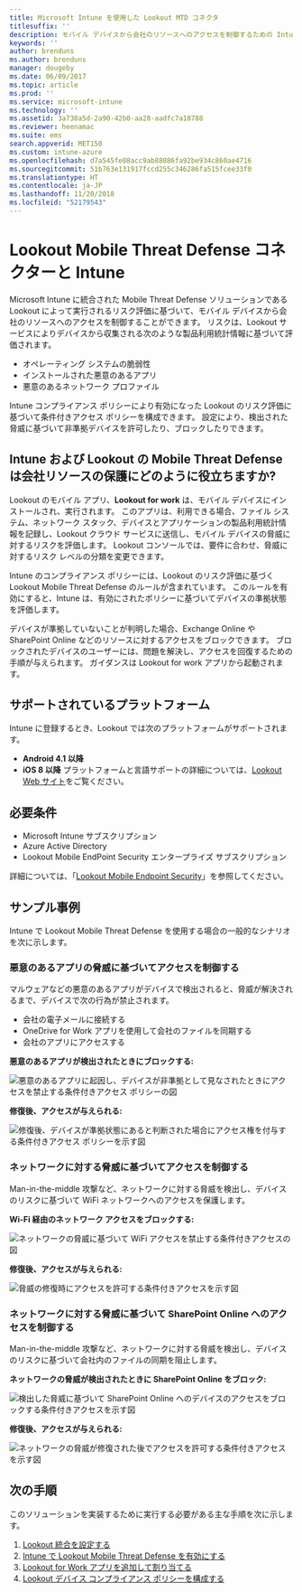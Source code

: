 ```yaml
---
title: Microsoft Intune を使用した Lookout MTD コネクタ
titlesuffix: ''
description: モバイル デバイスから会社のリソースへのアクセスを制御するための Intune と Lookout Mobile Threat Defense (MTD) の統合について説明します。
keywords: ''
author: brenduns
ms.author: brenduns
manager: dougeby
ms.date: 06/09/2017
ms.topic: article
ms.prod: ''
ms.service: microsoft-intune
ms.technology: ''
ms.assetid: 3a730a5d-2a90-42b0-aa28-aadfc7a18788
ms.reviewer: heenamac
ms.suite: ems
search.appverid: MET150
ms.custom: intune-azure
ms.openlocfilehash: d7a545fe08acc9ab88086fa92be934c860ae4716
ms.sourcegitcommit: 51b763e131917fccd255c346286fa515fcee33f0
ms.translationtype: HT
ms.contentlocale: ja-JP
ms.lasthandoff: 11/20/2018
ms.locfileid: "52179543"
---
```

# <a name="lookout-mobile-threat-defense-connector-with-intune"></a>Lookout Mobile Threat Defense コネクターと Intune

Microsoft Intune に統合された Mobile Threat Defense ソリューションである Lookout によって実行されるリスク評価に基づいて、モバイル デバイスから会社のリソースへのアクセスを制御することができます。 リスクは、Lookout サービスによりデバイスから収集される次のような製品利用統計情報に基づいて評価されます。
- オペレーティング システムの脆弱性
- インストールされた悪意のあるアプリ
- 悪意のあるネットワーク プロファイル

Intune コンプライアンス ポリシーにより有効になった Lookout のリスク評価に基づいて条件付きアクセス ポリシーを構成できます。 設定により、検出された脅威に基づいて非準拠デバイスを許可したり、ブロックしたりできます。

## <a name="how-do-intune-and-lookout-mobile-threat-defense-help-protect-company-resources"></a>Intune および Lookout の Mobile Threat Defense は会社リソースの保護にどのように役立ちますか?
Lookout のモバイル アプリ、**Lookout for work** は、モバイル デバイスにインストールされ、実行されます。 このアプリは、利用できる場合、ファイル システム、ネットワーク スタック、デバイスとアプリケーションの製品利用統計情報を記録し、Lookout クラウド サービスに送信し、モバイル デバイスの脅威に対するリスクを評価します。 Lookout コンソールでは、要件に合わせ、脅威に対するリスク レベルの分類を変更できます。  

Intune のコンプライアンス ポリシーには、Lookout のリスク評価に基づく Lookout Mobile Threat Defense のルールが含まれています。 このルールを有効にすると、Intune は、有効にされたポリシーに基づいてデバイスの準拠状態を評価します。

デバイスが準拠していないことが判明した場合、Exchange Online や SharePoint Online などのリソースに対するアクセスをブロックできます。 ブロックされたデバイスのユーザーには、問題を解決し、アクセスを回復するための手順が与えられます。 ガイダンスは Lookout for work アプリから起動されます。

## <a name="supported-platforms"></a>サポートされているプラットフォーム
Intune に登録するとき、Lookout では次のプラットフォームがサポートされます。
* **Android 4.1 以降**
* **iOS 8 以降** プラットフォームと言語サポートの詳細については、[Lookout Web サイト](https://personal.support.lookout.com/hc/articles/114094140253)をご覧ください。

## <a name="prerequisites"></a>必要条件
* Microsoft Intune サブスクリプション
* Azure Active Directory
* Lookout Mobile EndPoint Security エンタープライズ サブスクリプション  

詳細については、「[Lookout Mobile Endpoint Security](https://www.lookout.com/products/mobile-endpoint-security)」を参照してください。

## <a name="sample-scenarios"></a>サンプル事例

Intune で Lookout Mobile Threat Defense を使用する場合の一般的なシナリオを次に示します。

### <a name="control-access-based-on-threats-from-malicious-apps"></a>悪意のあるアプリの脅威に基づいてアクセスを制御する
マルウェアなどの悪意のあるアプリがデバイスで検出されると、脅威が解決されるまで、デバイスで次の行為が禁止されます。
* 会社の電子メールに接続する
* OneDrive for Work アプリを使用して会社のファイルを同期する
* 会社のアプリにアクセスする

**悪意のあるアプリが検出されたときにブロックする:**

![悪意のあるアプリに起因し、デバイスが非準拠として見なされたときにアクセスを禁止する条件付きアクセス ポリシーの図](./media/malicious-apps-blocked.png)

**修復後、アクセスが与えられる:**

![修復後、デバイスが準拠状態にあると判断された場合にアクセス権を付与する条件付きアクセス ポリシーを示す図](./media/malicious-apps-unblocked.png)

### <a name="control-access-based-on-threat-to-network"></a>ネットワークに対する脅威に基づいてアクセスを制御する
Man-in-the-middle 攻撃など、ネットワークに対する脅威を検出し、デバイスのリスクに基づいて WiFi ネットワークへのアクセスを保護します。

**Wi-Fi 経由のネットワーク アクセスをブロックする:**

![ネットワークの脅威に基づいて WiFi アクセスを禁止する条件付きアクセスの図](./media/network-wifi-blocked.png)

**修復後、アクセスが与えられる:**

![脅威の修復時にアクセスを許可する条件付きアクセスを示す図](./media/network-wifi-unblocked.png)
### <a name="control-access-to-sharepoint-online-based-on-threat-to-network"></a>ネットワークに対する脅威に基づいて SharePoint Online へのアクセスを制御する

Man-in-the-middle 攻撃など、ネットワークに対する脅威を検出し、デバイスのリスクに基づいて会社内のファイルの同期を阻止します。

**ネットワークの脅威が検出されたときに SharePoint Online をブロック:**

![検出した脅威に基づいて SharePoint Online へのデバイスのアクセスをブロックする条件付きアクセスを示す図](./media/network-spo-blocked.png)


**修復後、アクセスが与えられる:**

![ネットワークの脅威が修復された後でアクセスを許可する条件付きアクセスを示す図](./media/network-spo-unblocked.png)

## <a name="next-steps"></a>次の手順
このソリューションを実装するために実行する必要がある主な手順を次に示します。
1.  [Lookout 統合を設定する](lookout-mtd-connector-integration.md)
2.  [Intune で Lookout Mobile Threat Defense を有効にする](mtd-connector-enable.md)
3.  [Lookout for Work アプリを追加して割り当てる](mtd-apps-ios-app-configuration-policy-add-assign.md)
4.  [Lookout デバイス コンプライアンス ポリシーを構成する](mtd-device-compliance-policy-create.md)
